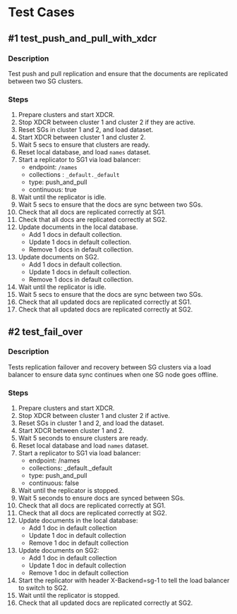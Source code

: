 # Test Cases

## #1 test_push_and_pull_with_xdcr

### Description

Test push and pull replication and ensure that the documents are replicated between 
two SG clusters.

### Steps

1. Prepare clusters and start XDCR.
2. Stop XDCR between cluster 1 and cluster 2 if they are active.
3. Reset SGs in cluster 1 and 2, and load dataset.
4. Start XDCR between cluster 1 and cluster 2.
5. Wait 5 secs to ensure that clusters are ready.
6. Reset local database, and load `names` dataset.
7. Start a replicator to SG1 via load balancer:
    * endpoint: `/names`
    * collections : `_default._default`
    * type: push_and_pull
    * continuous: true
8. Wait until the replicator is idle.
9. Wait 5 secs to ensure that the docs are sync between two SGs.
10. Check that all docs are replicated correctly at SG1.
11. Check that all docs are replicated correctly at SG2.
12. Update documents in the local database.
    * Add 1 docs in default collection.
    * Update 1 docs in default collection.
    * Remove 1 docs in default collection.
13. Update documents on SG2.
    * Add 1 docs in default collection.
    * Update 1 docs in default collection.
    * Remove 1 docs in default collection.
14. Wait until the replicator is idle.
15. Wait 5 secs to ensure that the docs are sync between two SGs.
16. Check that all updated docs are replicated correctly at SG1.
17. Check that all updated docs are replicated correctly at SG2.

## #2 test_fail_over

### Description

Tests replication failover and recovery between SG clusters via a load balancer to ensure 
data sync continues when one SG node goes offline.

### Steps

1.	Prepare clusters and start XDCR.
2.	Stop XDCR between cluster 1 and cluster 2 if active.
3.	Reset SGs in cluster 1 and 2, and load the dataset.
4.	Start XDCR between cluster 1 and 2.
5.	Wait 5 seconds to ensure clusters are ready.
6.	Reset local database and load `names` dataset.
7.	Start a replicator to SG1 via load balancer:
	* endpoint: /names
	* collections: _default._default
	* type: push_and_pull
	* continuous: false
8.	Wait until the replicator is stopped.
9.	Wait 5 seconds to ensure docs are synced between SGs.
10.	Check that all docs are replicated correctly at SG1.
11.	Check that all docs are replicated correctly at SG2.
12.	Update documents in the local database:
	* Add 1 doc in default collection
	* Update 1 doc in default collection
	* Remove 1 doc in default collection
13.	Update documents on SG2:
	* Add 1 doc in default collection
	* Update 1 doc in default collection
	* Remove 1 doc in default collection
14.	Start the replicator with header X-Backend=sg-1 to tell the load balancer to switch to SG2.
15.	Wait until the replicator is stopped.
16.	Check that all updated docs are replicated correctly at SG2.